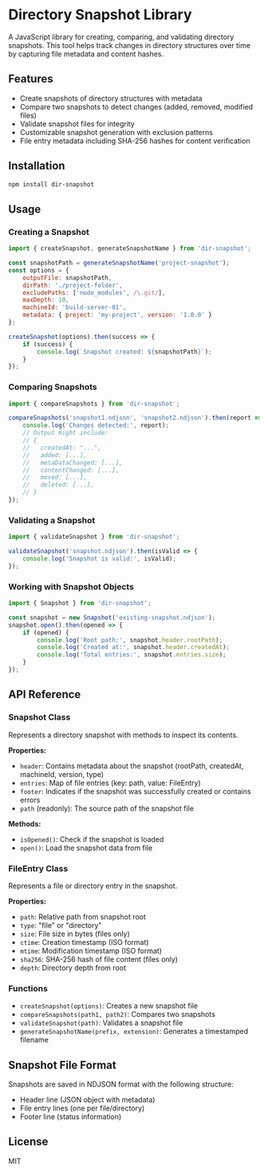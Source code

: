 # Directory Snapshot Library

A JavaScript library for creating, comparing, and validating directory snapshots. This tool helps track changes in directory structures over time by capturing file metadata and content hashes.

## Features

- Create snapshots of directory structures with metadata
- Compare two snapshots to detect changes (added, removed, modified files)
- Validate snapshot files for integrity
- Customizable snapshot generation with exclusion patterns
- File entry metadata including SHA-256 hashes for content verification

## Installation

```bash
npm install dir-snapshot
```

## Usage

### Creating a Snapshot

```javascript
import { createSnapshot, generateSnapshotName } from 'dir-snapshot';

const snapshotPath = generateSnapshotName('project-snapshot');
const options = {
    outputFile: snapshotPath,
    dirPath: './project-folder',
    excludePaths: ['node_modules', /\.git/],
    maxDepth: 10,
    machineId: 'build-server-01',
    metadata: { project: 'my-project', version: '1.0.0' }
};

createSnapshot(options).then(success => {
    if (success) {
        console.log(`Snapshot created: ${snapshotPath}`);
    }
});
```

### Comparing Snapshots

```javascript
import { compareSnapshots } from 'dir-snapshot';

compareSnapshots('snapshot1.ndjson', 'snapshot2.ndjson').then(report => {
    console.log('Changes detected:', report);
    // Output might include:
    // {
    //   createdAt: "...",
    //   added: [...],
    //   metaDataChanged: [...],
    //   contentChanged: [...],
    //   moved: [...],
    //   deleted: [...],
    // }
});
```

### Validating a Snapshot

```javascript
import { validateSnapshot } from 'dir-snapshot';

validateSnapshot('snapshot.ndjson').then(isValid => {
    console.log('Snapshot is valid:', isValid);
});
```

### Working with Snapshot Objects

```javascript
import { Snapshot } from 'dir-snapshot';

const snapshot = new Snapshot('existing-snapshot.ndjson');
snapshot.open().then(opened => {
    if (opened) {
        console.log('Root path:', snapshot.header.rootPath);
        console.log('Created at:', snapshot.header.createdAt);
        console.log('Total entries:', snapshot.entries.size);
    }
});
```

## API Reference

### Snapshot Class

Represents a directory snapshot with methods to inspect its contents.

**Properties:**

- `header`: Contains metadata about the snapshot (rootPath, createdAt, machineId, version, type)
- `entries`: Map of file entries (key: path, value: FileEntry)
- `footer`: Indicates if the snapshot was successfully created or contains errors
- `path` (readonly): The source path of the snapshot file

**Methods:**

- `isOpened()`: Check if the snapshot is loaded
- `open()`: Load the snapshot data from file

### FileEntry Class

Represents a file or directory entry in the snapshot.

**Properties:**

- `path`: Relative path from snapshot root
- `type`: "file" or "directory"
- `size`: File size in bytes (files only)
- `ctime`: Creation timestamp (ISO format)
- `mtime`: Modification timestamp (ISO format)
- `sha256`: SHA-256 hash of file content (files only)
- `depth`: Directory depth from root

### Functions

- `createSnapshot(options)`: Creates a new snapshot file
- `compareSnapshots(path1, path2)`: Compares two snapshots
- `validateSnapshot(path)`: Validates a snapshot file
- `generateSnapshotName(prefix, extension)`: Generates a timestamped filename

## Snapshot File Format

Snapshots are saved in NDJSON format with the following structure:

- Header line (JSON object with metadata)
- File entry lines (one per file/directory)
- Footer line (status information)

## License

MIT